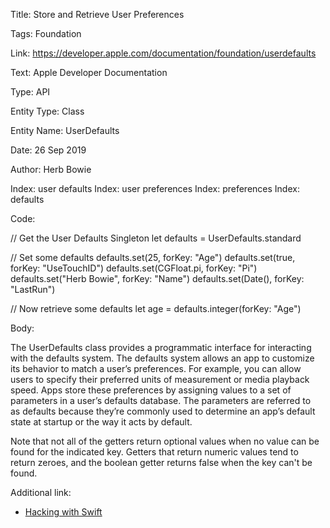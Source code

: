 Title:  Store and Retrieve User Preferences

Tags:   Foundation

Link:   https://developer.apple.com/documentation/foundation/userdefaults

Text:   Apple Developer Documentation

Type:   API

Entity Type: Class

Entity Name: UserDefaults

Date:   26 Sep 2019

Author: Herb Bowie

Index:  user defaults
Index:  user preferences
Index:  preferences
Index:  defaults

Code: 

// Get the User Defaults Singleton
let defaults = UserDefaults.standard

// Set some defaults
defaults.set(25, forKey: "Age")
defaults.set(true, forKey: "UseTouchID")
defaults.set(CGFloat.pi, forKey: "Pi")
defaults.set("Herb Bowie", forKey: "Name")
defaults.set(Date(), forKey: "LastRun")

// Now retrieve some defaults
let age = defaults.integer(forKey: "Age")

Body: 

The UserDefaults class provides a programmatic interface for interacting with the defaults system. The defaults system allows an app to customize its behavior to match a user’s preferences. For example, you can allow users to specify their preferred units of measurement or media playback speed. Apps store these preferences by assigning values to a set of parameters in a user’s defaults database. The parameters are referred to as defaults because they’re commonly used to determine an app’s default state at startup or the way it acts by default.

Note that not all of the getters return optional values when no value can be found for the indicated key. Getters that return numeric values tend to return zeroes, and the boolean getter returns false when the key can't be found.  

Additional link:

* [Hacking with Swift](https://www.hackingwithswift.com/read/12/2/reading-and-writing-basics-userdefaults)
